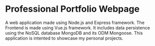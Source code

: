 # Professional Portfolio Webpage

A web application made using Node.js and Express framework. The Frontend is made using Vue.js framework.
It includes data persistence using the NoSQL database MongoDB and its ODM Mongoose. 
This application is intented to showcase my personal projects.